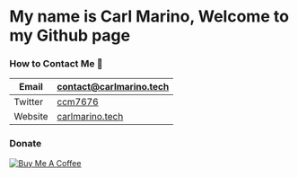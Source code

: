 # My name is Carl Marino, Welcome to my Github page

### How to Contact Me 📱
|Email| contact@carlmarino.tech | 
--- | --- 
|Twitter| [ccm7676](https://twitter.com/ccm7676/) |
|Website| [carlmarino.tech](https://carlmarino.tech) |
### Donate
[![Buy Me A Coffee](https://media4.giphy.com/media/513lZvPf6khjIQFibF/giphy.gif)](https://www.buymeacoffee.com/ccm7676)
